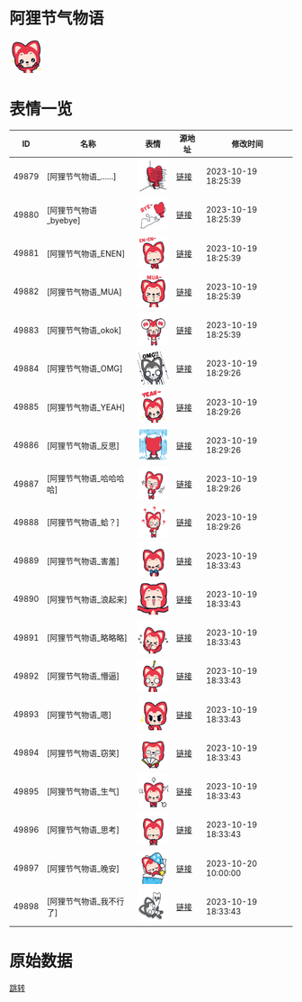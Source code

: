 # 阿狸节气物语

<img src="./cover.png" height="60" alt="cover" />

# 表情一览

|ID|名称|表情|源地址|修改时间|
|----|----|----|----|----|
|49879|[阿狸节气物语_......]|<img src="./pic/049879_%5B阿狸节气物语_......%5D.png" height="60" alt="......"/>|[链接](https://i0.hdslb.com/bfs/emote/b0fa0e14351dfe2849384e4945dc6695b9338dfc.png)|2023-10-19 18:25:39|
|49880|[阿狸节气物语_byebye]|<img src="./pic/049880_%5B阿狸节气物语_byebye%5D.png" height="60" alt="byebye"/>|[链接](https://i0.hdslb.com/bfs/emote/de390ab19170c4975bce2d6d34d050183c4dd90a.png)|2023-10-19 18:25:39|
|49881|[阿狸节气物语_ENEN]|<img src="./pic/049881_%5B阿狸节气物语_ENEN%5D.png" height="60" alt="ENEN"/>|[链接](https://i0.hdslb.com/bfs/emote/2dd7474348c7501b2eca8cea2c1b54a20f3bf035.png)|2023-10-19 18:25:39|
|49882|[阿狸节气物语_MUA]|<img src="./pic/049882_%5B阿狸节气物语_MUA%5D.png" height="60" alt="MUA"/>|[链接](https://i0.hdslb.com/bfs/emote/d19c7d65b5e0bed1af5b30072ed4f455171e2617.png)|2023-10-19 18:25:39|
|49883|[阿狸节气物语_okok]|<img src="./pic/049883_%5B阿狸节气物语_okok%5D.png" height="60" alt="okok"/>|[链接](https://i0.hdslb.com/bfs/emote/3ee1277b79141713bf8c27cad6c7c86f307ea243.png)|2023-10-19 18:25:39|
|49884|[阿狸节气物语_OMG]|<img src="./pic/049884_%5B阿狸节气物语_OMG%5D.png" height="60" alt="OMG"/>|[链接](https://i0.hdslb.com/bfs/emote/fc48cce17a431ec0b3c73e3e54fa56e15bc4fda8.png)|2023-10-19 18:29:26|
|49885|[阿狸节气物语_YEAH]|<img src="./pic/049885_%5B阿狸节气物语_YEAH%5D.png" height="60" alt="YEAH"/>|[链接](https://i0.hdslb.com/bfs/emote/d8668b3a7e796f5b81d59e87bedf39feef438f9c.png)|2023-10-19 18:29:26|
|49886|[阿狸节气物语_反思]|<img src="./pic/049886_%5B阿狸节气物语_反思%5D.png" height="60" alt="反思"/>|[链接](https://i0.hdslb.com/bfs/emote/4f9419417910ce55fee555f152e790f6a70b2d81.png)|2023-10-19 18:29:26|
|49887|[阿狸节气物语_哈哈哈哈]|<img src="./pic/049887_%5B阿狸节气物语_哈哈哈哈%5D.png" height="60" alt="哈哈哈哈"/>|[链接](https://i0.hdslb.com/bfs/emote/c60eee99f858d98ef0a41e1fa22fab9519c5b0bc.png)|2023-10-19 18:29:26|
|49888|[阿狸节气物语_蛤？]|<img src="./pic/049888_%5B阿狸节气物语_蛤？%5D.png" height="60" alt="蛤？"/>|[链接](https://i0.hdslb.com/bfs/emote/d0d059cca28ae8ac3dc3a35a885123f35654e8cd.png)|2023-10-19 18:29:26|
|49889|[阿狸节气物语_害羞]|<img src="./pic/049889_%5B阿狸节气物语_害羞%5D.png" height="60" alt="害羞"/>|[链接](https://i0.hdslb.com/bfs/emote/8f1d22589d22792f6972d6b81f86125d06feb456.png)|2023-10-19 18:33:43|
|49890|[阿狸节气物语_浪起来]|<img src="./pic/049890_%5B阿狸节气物语_浪起来%5D.png" height="60" alt="浪起来"/>|[链接](https://i0.hdslb.com/bfs/emote/e69a55a58924797cf64dbe9d6adc965e9322ddc1.png)|2023-10-19 18:33:43|
|49891|[阿狸节气物语_略略略]|<img src="./pic/049891_%5B阿狸节气物语_略略略%5D.png" height="60" alt="略略略"/>|[链接](https://i0.hdslb.com/bfs/emote/50c8c645386b1358b899c0cf41da84a057370a0e.png)|2023-10-19 18:33:43|
|49892|[阿狸节气物语_懵逼]|<img src="./pic/049892_%5B阿狸节气物语_懵逼%5D.png" height="60" alt="懵逼"/>|[链接](https://i0.hdslb.com/bfs/emote/d1c6ca04c03fe6492e95b9e17cfa0022bd41ef99.png)|2023-10-19 18:33:43|
|49893|[阿狸节气物语_嗯]|<img src="./pic/049893_%5B阿狸节气物语_嗯%5D.png" height="60" alt="嗯"/>|[链接](https://i0.hdslb.com/bfs/emote/aedbb0bec1bd33296c44cfcc7b301d1403b194a4.png)|2023-10-19 18:33:43|
|49894|[阿狸节气物语_窃笑]|<img src="./pic/049894_%5B阿狸节气物语_窃笑%5D.png" height="60" alt="窃笑"/>|[链接](https://i0.hdslb.com/bfs/emote/03a6e0d979a34a2bf87108027381a370c9e2b1fe.png)|2023-10-19 18:33:43|
|49895|[阿狸节气物语_生气]|<img src="./pic/049895_%5B阿狸节气物语_生气%5D.png" height="60" alt="生气"/>|[链接](https://i0.hdslb.com/bfs/emote/49e605a9d3ce1ea9e5086dc82aec5e0446b9329e.png)|2023-10-19 18:33:43|
|49896|[阿狸节气物语_思考]|<img src="./pic/049896_%5B阿狸节气物语_思考%5D.png" height="60" alt="思考"/>|[链接](https://i0.hdslb.com/bfs/emote/2a269c8a1befe37194095d3bc473cb96074274ca.png)|2023-10-19 18:33:43|
|49897|[阿狸节气物语_晚安]|<img src="./pic/049897_%5B阿狸节气物语_晚安%5D.png" height="60" alt="晚安"/>|[链接](https://i0.hdslb.com/bfs/emote/d5e716266a724a23ea93a0a6c0670dc7ed3fbc4f.png)|2023-10-20 10:00:00|
|49898|[阿狸节气物语_我不行了]|<img src="./pic/049898_%5B阿狸节气物语_我不行了%5D.png" height="60" alt="我不行了"/>|[链接](https://i0.hdslb.com/bfs/emote/c4f5e89b9bf511ce2290dde68d5601136c6df804.png)|2023-10-19 18:33:43|

# 原始数据

[跳转](./raw.json)

